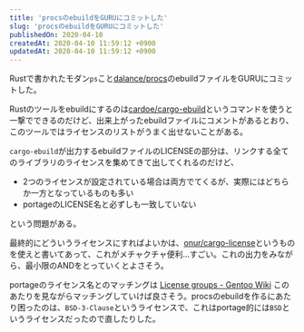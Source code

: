 ```yaml
---
title: 'procsのebuildをGURUにコミットした'
slug: 'procsのebuildをGURUにコミットした'
publishedOn: 2020-04-10
createdAt: 2020-04-10 11:59:12 +0900
updatedAt: 2020-04-10 11:59:12 +0900
---
```

Rustで書かれたモダン`ps`こと[dalance/procs](https://github.com/dalance/procs)のebuildファイルをGURUにコミットした。

Rustのツールをebuildにするのは[cardoe/cargo-ebuild](https://github.com/cardoe/cargo-ebuild)というコマンドを使うと一撃でできるのだけど、出来上がったebuildファイルにコメントがあるとおり、このツールではライセンスのリストがうまく出せないことがある。

`cargo-ebuild`が出力するebuildファイルのLICENSEの部分は、リンクする全てのライブラリのライセンスを集めてきて出してくれるのだけど、

- 2つのライセンスが設定されている場合は両方でてくるが、実際にはどちらか一方となっているものも多い
- portageのLICENSE名と必ずしも一致していない

という問題がある。

最終的にどういうライセンスにすればよいかは、[onur/cargo-license](https://github.com/onur/cargo-license)というものを使えと書いてあって、これがメチャクチャ便利…すごい。これの出力をみながら、最小限のANDをとっていくとよさそう。

portageのライセンス名とのマッチングは [License groups - Gentoo Wiki](https://wiki.gentoo.org/wiki/License_groups) このあたりを見ながらマッチングしていけば良さそう。procsのebuildを作るにあたり困ったのは、`BSD-3-Clause`というライセンスで、これはportage的には`BSD`というライセンスだったので直したりした。
